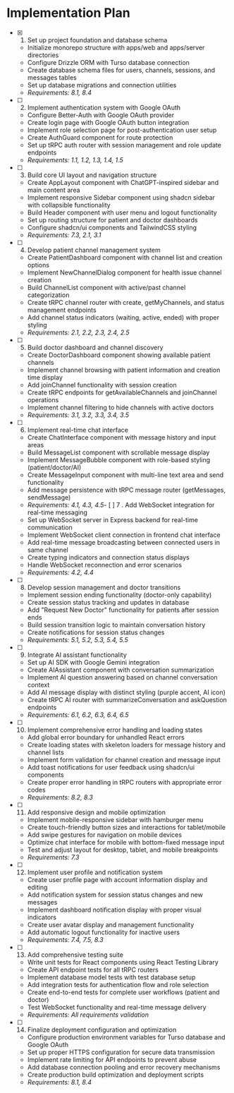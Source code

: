 # Implementation Plan

- [x] 1. Set up project foundation and database schema
  - Initialize monorepo structure with apps/web and apps/server directories
  - Configure Drizzle ORM with Turso database connection
  - Create database schema files for users, channels, sessions, and messages tables
  - Set up database migrations and connection utilities
  - _Requirements: 8.1, 8.4_

- [ ] 2. Implement authentication system with Google OAuth
  - Configure Better-Auth with Google OAuth provider
  - Create login page with Google OAuth button integration
  - Implement role selection page for post-authentication user setup
  - Create AuthGuard component for route protection
  - Set up tRPC auth router with session management and role update endpoints
  - _Requirements: 1.1, 1.2, 1.3, 1.4, 1.5_

- [ ] 3. Build core UI layout and navigation structure
  - Create AppLayout component with ChatGPT-inspired sidebar and main content area
  - Implement responsive Sidebar component using shadcn sidebar with collapsible functionality
  - Build Header component with user menu and logout functionality
  - Set up routing structure for patient and doctor dashboards
  - Configure shadcn/ui components and TailwindCSS styling
  - _Requirements: 7.3, 2.1, 3.1_

- [ ] 4. Develop patient channel management system
  - Create PatientDashboard component with channel list and creation options
  - Implement NewChannelDialog component for health issue channel creation
  - Build ChannelList component with active/past channel categorization
  - Create tRPC channel router with create, getMyChannels, and status management endpoints
  - Add channel status indicators (waiting, active, ended) with proper styling
  - _Requirements: 2.1, 2.2, 2.3, 2.4, 2.5_

- [ ] 5. Build doctor dashboard and channel discovery
  - Create DoctorDashboard component showing available patient channels
  - Implement channel browsing with patient information and creation time display
  - Add joinChannel functionality with session creation
  - Create tRPC endpoints for getAvailableChannels and joinChannel operations
  - Implement channel filtering to hide channels with active doctors
  - _Requirements: 3.1, 3.2, 3.3, 3.4, 3.5_

- [ ] 6. Implement real-time chat interface
  - Create ChatInterface component with message history and input areas
  - Build MessageList component with scrollable message display
  - Implement MessageBubble component with role-based styling (patient/doctor/AI)
  - Create MessageInput component with multi-line text area and send functionality
  - Add message persistence with tRPC message router (getMessages, sendMessage)
  - _Requirements: 4.1, 4.3, 4.5_- [ ] 7
. Add WebSocket integration for real-time messaging
  - Set up WebSocket server in Express backend for real-time communication
  - Implement WebSocket client connection in frontend chat interface
  - Add real-time message broadcasting between connected users in same channel
  - Create typing indicators and connection status displays
  - Handle WebSocket reconnection and error scenarios
  - _Requirements: 4.2, 4.4_

- [ ] 8. Develop session management and doctor transitions
  - Implement session ending functionality (doctor-only capability)
  - Create session status tracking and updates in database
  - Add "Request New Doctor" functionality for patients after session ends
  - Build session transition logic to maintain conversation history
  - Create notifications for session status changes
  - _Requirements: 5.1, 5.2, 5.3, 5.4, 5.5_

- [ ] 9. Integrate AI assistant functionality
  - Set up AI SDK with Google Gemini integration
  - Create AIAssistant component with conversation summarization
  - Implement AI question answering based on channel conversation context
  - Add AI message display with distinct styling (purple accent, AI icon)
  - Create tRPC AI router with summarizeConversation and askQuestion endpoints
  - _Requirements: 6.1, 6.2, 6.3, 6.4, 6.5_

- [ ] 10. Implement comprehensive error handling and loading states
  - Add global error boundary for unhandled React errors
  - Create loading states with skeleton loaders for message history and channel lists
  - Implement form validation for channel creation and message input
  - Add toast notifications for user feedback using shadcn/ui components
  - Create proper error handling in tRPC routers with appropriate error codes
  - _Requirements: 8.2, 8.3_

- [ ] 11. Add responsive design and mobile optimization
  - Implement mobile-responsive sidebar with hamburger menu
  - Create touch-friendly button sizes and interactions for tablet/mobile
  - Add swipe gestures for navigation on mobile devices
  - Optimize chat interface for mobile with bottom-fixed message input
  - Test and adjust layout for desktop, tablet, and mobile breakpoints
  - _Requirements: 7.3_

- [ ] 12. Implement user profile and notification system
  - Create user profile page with account information display and editing
  - Add notification system for session status changes and new messages
  - Implement dashboard notification display with proper visual indicators
  - Create user avatar display and management functionality
  - Add automatic logout functionality for inactive users
  - _Requirements: 7.4, 7.5, 8.3_

- [ ] 13. Add comprehensive testing suite
  - Write unit tests for React components using React Testing Library
  - Create API endpoint tests for all tRPC routers
  - Implement database model tests with test database setup
  - Add integration tests for authentication flow and role selection
  - Create end-to-end tests for complete user workflows (patient and doctor)
  - Test WebSocket functionality and real-time message delivery
  - _Requirements: All requirements validation_

- [ ] 14. Finalize deployment configuration and optimization
  - Configure production environment variables for Turso database and Google OAuth
  - Set up proper HTTPS configuration for secure data transmission
  - Implement rate limiting for API endpoints to prevent abuse
  - Add database connection pooling and error recovery mechanisms
  - Create production build optimization and deployment scripts
  - _Requirements: 8.1, 8.4_